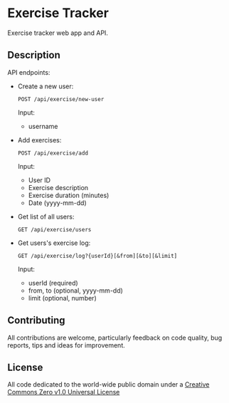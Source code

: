 # Exercise Tracker

Exercise tracker web app and API.

## Description

API endpoints:

- Create a new user:

  `POST /api/exercise/new-user`

  Input:

  - username

- Add exercises:

  `POST /api/exercise/add`

  Input:

  - User ID
  - Exercise description
  - Exercise duration (minutes)
  - Date (yyyy-mm-dd)

- Get list of all users:

  `GET /api/exercise/users`

- Get users's exercise log:

  `GET /api/exercise/log?{userId}[&from][&to][&limit]`

  Input:

  - userId (required)
  - from, to (optional, yyyy-mm-dd)
  - limit (optional, number)

## Contributing

All contributions are welcome, particularly feedback on code quality, bug reports, tips and ideas for improvement.

## License

All code dedicated to the world-wide public domain under a [Creative Commons Zero v1.0 Universal License](https://creativecommons.org/publicdomain/zero/1.0/)
